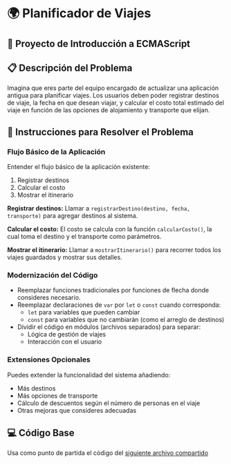 # 🌍 Planificador de Viajes

## 🚀 Proyecto de Introducción a ECMAScript

## 📋 Descripción del Problema

Imagina que eres parte del equipo encargado de actualizar una aplicación antigua para planificar viajes. Los usuarios deben poder registrar destinos de viaje, la fecha en que desean viajar, y calcular el costo total estimado del viaje en función de las opciones de alojamiento y transporte que elijan.

## 📝 Instrucciones para Resolver el Problema

### Flujo Básico de la Aplicación

Entender el flujo básico de la aplicación existente:

1. Registrar destinos
2. Calcular el costo
3. Mostrar el itinerario

**Registrar destinos:** Llamar a `registrarDestino(destino, fecha, transporte)` para agregar destinos al sistema.

**Calcular el costo:** El costo se calcula con la función `calcularCosto()`, la cual toma el destino y el transporte como parámetros.

**Mostrar el itinerario:** Llamar a `mostrarItinerario()` para recorrer todos los viajes guardados y mostrar sus detalles.

### Modernización del Código

- Reemplazar funciones tradicionales por funciones de flecha donde consideres necesario.
- Reemplazar declaraciones de `var` por `let` o `const` cuando corresponda:
  - `let` para variables que pueden cambiar
  - `const` para variables que no cambiarán (como el arreglo de destinos)
- Dividir el código en módulos (archivos separados) para separar:
  - Lógica de gestión de viajes
  - Interacción con el usuario

### Extensiones Opcionales

Puedes extender la funcionalidad del sistema añadiendo:

- Más destinos
- Más opciones de transporte
- Cálculo de descuentos según el número de personas en el viaje
- Otras mejoras que consideres adecuadas

## 💻 Código Base

Usa como punto de partida el código del [siguiente archivo compartido](https://drive.google.com/file/d/1dPoAItDoRYF4uTqmtvaNGuBF_3LJp3Jh/view?usp=sharing)
